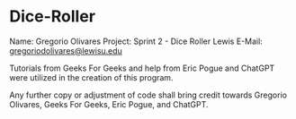 # Dice-Roller
Name: Gregorio Olivares
Project: Sprint 2 - Dice Roller
Lewis E-Mail: gregoriodolivares@lewisu.edu

Tutorials from Geeks For Geeks and help from Eric Pogue and ChatGPT were utilized in the 
    creation of this program.

Any further copy or adjustment of code shall bring credit towards Gregorio Olivares, Geeks For
    Geeks, Eric Pogue, and ChatGPT. 